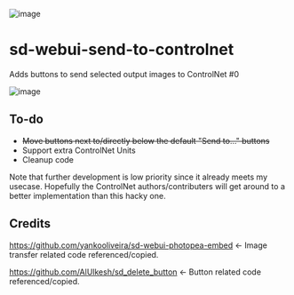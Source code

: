 ![image](https://github.com/ikamusume7/sd-webui-send-to-controlnet/blob/12d6c194b57245422988230f57a01f59bd7eee14/sample.png?raw=true)

# sd-webui-send-to-controlnet
Adds buttons to send selected output images to ControlNet #0

![image](https://github.com/anonCantCode/sd-webui-send-to-controlnet/assets/133663594/55470ef1-a2f7-4684-b51e-0440c9b50de3)

## To-do
* ~~Move buttons next to/directly below the default "Send to..." buttons~~
* Support extra ControlNet Units
* Cleanup code

Note that further development is low priority since it already meets my usecase. Hopefully the ControlNet authors/contributers will get around to a better implementation than this hacky one.
## Credits
https://github.com/yankooliveira/sd-webui-photopea-embed <- Image transfer related code referenced/copied.

https://github.com/AlUlkesh/sd_delete_button <- Button related code referenced/copied.

